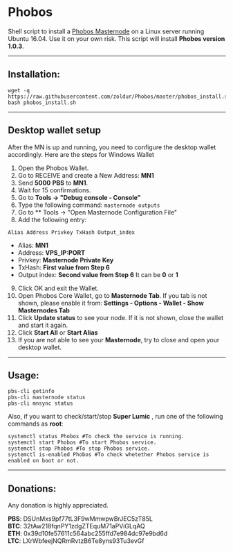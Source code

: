 # Phobos
Shell script to install a [Phobos Masternode](http://phoboscoin.com/) on a Linux server running Ubuntu 16.04. Use it on your own risk.
This script will install **Phobos version 1.0.3**.
***

## Installation:
```
wget -q https://raw.githubusercontent.com/zoldur/Phobos/master/phobos_install.sh
bash phobos_install.sh
```
***

## Desktop wallet setup

After the MN is up and running, you need to configure the desktop wallet accordingly. Here are the steps for Windows Wallet
1. Open the Phobos Wallet.
2. Go to RECEIVE and create a New Address: **MN1**
3. Send **5000** **PBS** to **MN1**.
4. Wait for 15 confirmations.
5. Go to **Tools -> "Debug console - Console"**
6. Type the following command:
```masternode outputs```
7. Go to  ** Tools -> "Open Masternode Configuration File"
8. Add the following entry:
```
Alias Address Privkey TxHash Output_index
```
* Alias: **MN1**
* Address: **VPS_IP:PORT**
* Privkey: **Masternode Private Key**
* TxHash: **First value from Step 6** 
* Output index:  **Second value from Step 6** It can be **0** or **1**
9. Click OK and exit the Wallet.
10. Open Phobos Core Wallet, go to **Masternode Tab**. If you tab is not shown, please enable it from: **Settings - Options - Wallet - Show Masternodes Tab**
11. Click **Update status** to see your node. If it is not shown, close the wallet and start it again.
10. Click **Start All** or **Start Alias**
11. If you are not able to see your **Masternode**, try to close and open your desktop wallet.
***

## Usage:
```
pbs-cli getinfo
pbs-cli masternode status
pbs-cli mnsync status
```

Also, if you want to check/start/stop **Super Lumic** , run one of the following commands as **root**:

```
systemctl status Phobos #To check the service is running.
systemctl start Phobos #To start Phobos service.
systemctl stop Phobos #To stop Phobos service.
systemctl is-enabled Phobos #To check whetether Phobos service is enabled on boot or not.
```
***

## Donations:  

Any donation is highly appreciated.  

**PBS**: DSUnMxs9pf77tL3F9wMmwpwBrJEC5zT85L  
**BTC**: 32tAw218fqnPY1zdgZTEquM71aPViGLqAQ  
**ETH**: 0x39d10fe57611c564abc255ffd7e984dc97e9bd6d  
**LTC**: LXrWbfeejNQRmRvtzB6Te8yns93Tu3evGf
